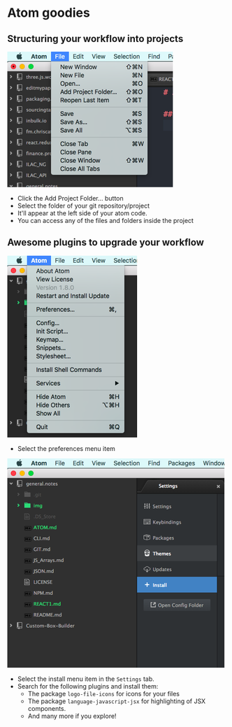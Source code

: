 # Atom goodies

## Structuring your workflow into projects

![img/atom1.png](img/atom1.png)

- Click the Add Project Folder… button
- Select the folder of your git repository/project
- It'll appear at the left side of your atom code.
- You can access any of the files and folders inside the project

## Awesome plugins to upgrade your workflow

![img/atom2.png](img/atom2.png)

- Select the preferences menu item

![img/atom3.png](img/atom3.png)

- Select the install menu item in the `Settings` tab.
- Search for the following plugins and install them:
  - The package `logo-file-icons` for icons for your files
  - The package `language-javascript-jsx` for highlighting of JSX components.
  - And many more if you explore!